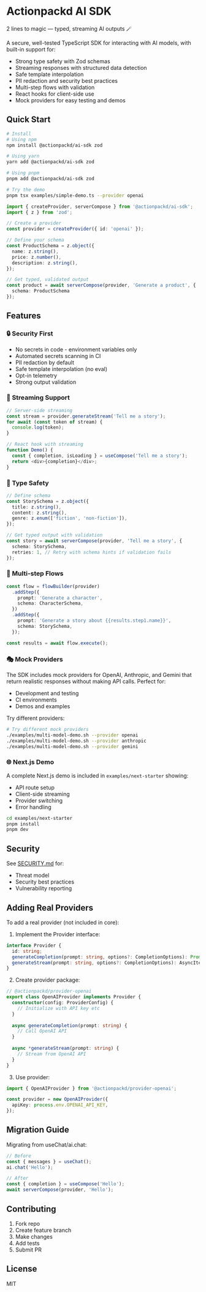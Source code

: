 # Actionpackd AI SDK

2 lines to magic — typed, streaming AI outputs 🪄

A secure, well-tested TypeScript SDK for interacting with AI models, with built-in support for:
- Strong type safety with Zod schemas
- Streaming responses with structured data detection
- Safe template interpolation
- PII redaction and security best practices
- Multi-step flows with validation
- React hooks for client-side use
- Mock providers for easy testing and demos

## Quick Start

```bash
# Install
# Using npm
npm install @actionpackd/ai-sdk zod

# Using yarn
yarn add @actionpackd/ai-sdk zod

# Using pnpm
pnpm add @actionpackd/ai-sdk zod

# Try the demo
pnpm tsx examples/simple-demo.ts --provider openai
```

```typescript
import { createProvider, serverCompose } from '@actionpackd/ai-sdk';
import { z } from 'zod';

// Create a provider
const provider = createProvider({ id: 'openai' });

// Define your schema
const ProductSchema = z.object({
  name: z.string(),
  price: z.number(),
  description: z.string(),
});

// Get typed, validated output
const product = await serverCompose(provider, 'Generate a product', {
  schema: ProductSchema
});
```

## Features

### 🔒 Security First

- No secrets in code - environment variables only
- Automated secrets scanning in CI
- PII redaction by default
- Safe template interpolation (no eval)
- Opt-in telemetry
- Strong output validation

### 🌊 Streaming Support

```typescript
// Server-side streaming
const stream = provider.generateStream('Tell me a story');
for await (const token of stream) {
  console.log(token);
}

// React hook with streaming
function Demo() {
  const { completion, isLoading } = useCompose('Tell me a story');
  return <div>{completion}</div>;
}
```

### 📝 Type Safety

```typescript
// Define schema
const StorySchema = z.object({
  title: z.string(),
  content: z.string(),
  genre: z.enum(['fiction', 'non-fiction']),
});

// Get typed output with validation
const story = await serverCompose(provider, 'Tell me a story', {
  schema: StorySchema,
  retries: 1, // Retry with schema hints if validation fails
});
```

### 🔄 Multi-step Flows

```typescript
const flow = flowBuilder(provider)
  .addStep({
    prompt: 'Generate a character',
    schema: CharacterSchema,
  })
  .addStep({
    prompt: 'Generate a story about {{results.step1.name}}',
    schema: StorySchema,
  });

const results = await flow.execute();
```

### 🎭 Mock Providers

The SDK includes mock providers for OpenAI, Anthropic, and Gemini that return realistic responses without making API calls. Perfect for:
- Development and testing
- CI environments
- Demos and examples

Try different providers:
```bash
# Try different mock providers
./examples/multi-model-demo.sh --provider openai
./examples/multi-model-demo.sh --provider anthropic
./examples/multi-model-demo.sh --provider gemini
```

### 🌐 Next.js Demo

A complete Next.js demo is included in `examples/next-starter` showing:
- API route setup
- Client-side streaming
- Provider switching
- Error handling

```bash
cd examples/next-starter
pnpm install
pnpm dev
```

## Security

See [SECURITY.md](../SECURITY.md) for:
- Threat model
- Security best practices
- Vulnerability reporting

## Adding Real Providers

To add a real provider (not included in core):

1. Implement the Provider interface:
```typescript
interface Provider {
  id: string;
  generateCompletion(prompt: string, options?: CompletionOptions): Promise<string>;
  generateStream(prompt: string, options?: CompletionOptions): AsyncIterable<string>;
}
```

2. Create provider package:
```typescript
// @actionpackd/provider-openai
export class OpenAIProvider implements Provider {
  constructor(config: ProviderConfig) {
    // Initialize with API key etc
  }
  
  async generateCompletion(prompt: string) {
    // Call OpenAI API
  }
  
  async *generateStream(prompt: string) {
    // Stream from OpenAI API
  }
}
```

3. Use provider:
```typescript
import { OpenAIProvider } from '@actionpackd/provider-openai';

const provider = new OpenAIProvider({
  apiKey: process.env.OPENAI_API_KEY,
});
```

## Migration Guide

Migrating from useChat/ai.chat:

```typescript
// Before
const { messages } = useChat();
ai.chat('Hello');

// After
const { completion } = useCompose('Hello');
await serverCompose(provider, 'Hello');
```

## Contributing

1. Fork repo
2. Create feature branch
3. Make changes
4. Add tests
5. Submit PR

## License

MIT
